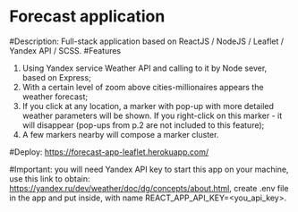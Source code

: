 # Forecast application

#Description:
Full-stack application based on ReactJS / NodeJS / Leaflet / Yandex API / SCSS.
#Features
1. Using Yandex service Weather API and calling to it by Node sever, based on Express;
2. With a certain level of zoom above cities-millionaires appears the weather forecast;
3. If you click at any location, a marker with pop-up with more detailed weather parameters will be shown. If you right-click on this marker - it will disappear (pop-ups from p.2 are not included to this feature);
4. A few markers nearby will compose a marker cluster.

#Deploy:
https://forecast-app-leaflet.herokuapp.com/

#Important: you will need Yandex API key to start this app on your machine, use this link to obtain: https://yandex.ru/dev/weather/doc/dg/concepts/about.html, create .env file in the app and put inside, with name REACT_APP_API_KEY=<you_api_key>.